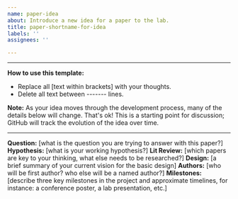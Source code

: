 ```yaml
---
name: paper-idea
about: Introduce a new idea for a paper to the lab.
title: paper-shortname-for-idea
labels: ''
assignees: ''

---
```


-------
 **How to use this template:**
- Replace all [text within brackets] with your thoughts.
- Delete all text between ------- lines.

**Note:** As your idea moves through the development process, many of the details below will change.  That's ok!  This is a starting point for discussion; GitHub will track the evolution of the idea over time.

-------

**Question:** [what is the question you are trying to answer with this paper?]
**Hypothesis:** [what is your working hypothesis?]
**Lit Review:** [which papers are key to your thinking, what else needs to be researched?]
**Design:** [a brief summary of your current vision for the basic design]
**Authors:** [who will be first author? who else will be a named author?]
**Milestones:** [describe three key milestones in the project and approximate timelines, for instance: a conference poster, a lab presentation, etc.]
